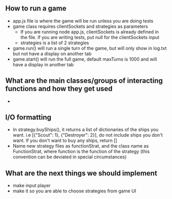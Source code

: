 ## How to run a game
- app.js file is where the game will be run unless you are doing tests
- game class requires clientSockets and strategies as parameters
    - If you are running node app.js, clientSockets is already defined in the file. If you are writing tests, put null for the clientSockets input
    - strategies is a list of 2 strategies
- game.run() will run a single turn of the game, but will only show in log.txt but not have a display on another tab
- game.start() will run the full game, default maxTurns is 1000 and will have a display in another tab

## What are the main classes/groups of interacting functions and how they get used
- 

## I/O formatting
- In strategy.buyShips(), it returns a list of dictionaries of the ships you want. i.e [{"Scout": 1}, {"Destroyer": 2}], do not include ships you don't want. If you don't want to buy any ships, return []
- Name new strategy files as functionStrat, and the class name as FunctionStrat, where function is the function of the strategy (this convention can be deviated in special circumstances)

## What are the next things we should implement

- make input player
- make it so you are able to choose strategies from game UI
